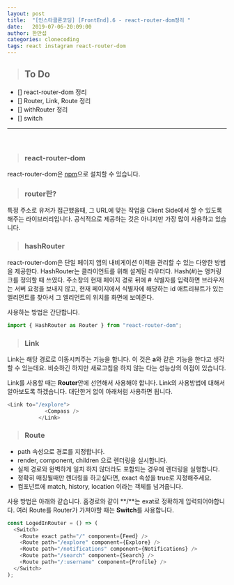```yaml
---
layout: post
title:  "[인스타클론코딩] [FrontEnd].6 - react-router-dom정리 "
date:   2019-07-06-20:09:00
author: 한만섭
categories: clonecoding
tags: react instagram react-router-dom
---
```


> ## To Do
- [] react-router-dom 정리
- [] Router, Link, Route 정리
- [] withRouter 정리 
- [] switch 
　  

***

　  
> ### react-router-dom

react-router-dom은 [npm](https://www.npmjs.com/package/react-router-dom)으로 설치할 수 있습니다.  

> ### router란?  

특정 주소로 유저가 접근했을때, 그 URL에 맞는 작업을 Client Side에서 할 수 있도록 해주는 라이브러리입니다. 공식적으로 제공하는 것은 아니지만 가장 많이 사용하고 있습니다.  


> ### hashRouter  
react-router-dom은 단일 페이지 앱의 내비게이션 이력을 관리할 수 있는 다양한 방법을 제공한다. HashRouter는 클라이언트를 위해 설계된 라우터다. Hash(#)는 앵커링크를 정의할 때 쓰였다. 주소창의 현재 페이지 경로 뒤에 # 식별자를 입력하면 브라우저는 서버 요청을 보내지 않고, 현재 페이지에서 식별자에 해당하는 id 애트리뷰트가 있는 엘리먼트를 찾아서 그 엘리먼트의 위치를 화면에 보여준다. 

사용하는 방법은 간단합니다.  

```javascript
import { HashRouter as Router } from "react-router-dom";
```

> ### Link  

Link는 해당 경로로 이동시켜주는 기능을 합니다. 이 것은 **a**와 같은 기능을 한다고 생각할 수 있는데요. 비슷하긴 하지만 새로고침을 하지 않는 다는 성능상의 
이점이 있습니다.  

Link를 사용할 때는 **Router**안에 선언해서 사용해야 합니다. Link의 사용방법에 대해서 알아보도록 하겠습니다. 대단한거 없이 아래처럼 사용하면 됩니다.  

```javascript
<Link to="/explore">
            <Compass />
          </Link>
```

> ### Route  

- path 속성으로 경로를 지정합니다.
- render, component, children 으로 렌더링을 실시합니다.  
- 실제 경로와 완벽하게 일치 하지 않더라도 포함되는 경우에 렌더링을 실행합니다.  
 - 정확히 매칭될때만 렌더링을 하고싶다면, exact 속성을 true로 지정해주세요.  
 - 컴포넌트에 match, history, location 이라는 객체를 넘겨줍니다.
 
사용 방법은 아래와 같습니다. 홈경로와 같이 **/**는 exat로 정확하게 입력되어야합니다. 여러 Route를 Router가 가져야할 때는 **Switch**를 사용합니다.  


```javascript
const LogedInRouter = () => (
  <Switch>
    <Route exact path="/" component={Feed} />
    <Route path="/explore" component={Explore} />
    <Route path="/notifications" component={Notifications} />
    <Route path="/search" component={Search} />
    <Route path="/:username" component={Profile} />
  </Switch>
);
```
